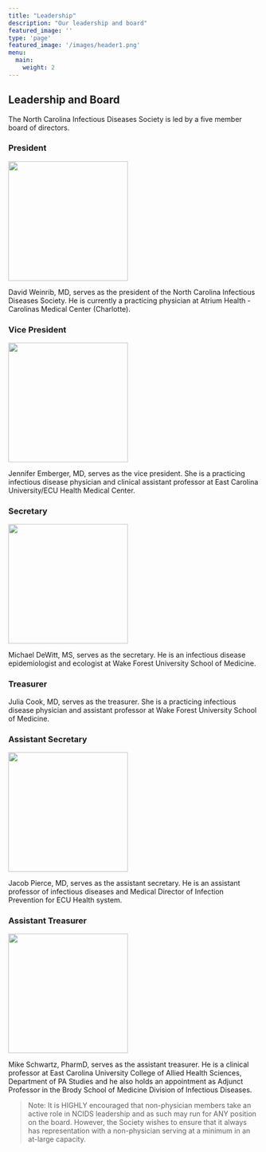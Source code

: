 ```yaml
---
title: "Leadership"
description: "Our leadership and board"
featured_image: ''
type: 'page'
featured_image: '/images/header1.png'
menu:
  main:
    weight: 2
---
```


## Leadership and Board

The North Carolina Infectious Diseases Society is led by a five member board of directors. 

### President

<img src="/images/weinrib.jpg" width="240">

David Weinrib, MD, serves as the president of the North Carolina Infectious Diseases Society.
He is currently a practicing physician at Atrium Health - Carolinas Medical Center (Charlotte).

### Vice President

<img src="/images/jen.jpg" width="240" >

Jennifer Emberger, MD, serves as the vice president. She is a practicing infectious disease physician and clinical assistant professor at East Carolina University/ECU Health Medical Center.

### Secretary

<img src="/images/dewitt.jpg" width="240" >

Michael DeWitt, MS, serves as the secretary. He is an infectious disease epidemiologist and ecologist at Wake Forest University School of Medicine.

### Treasurer 


Julia Cook, MD, serves as the treasurer. She is a practicing infectious disease physician and assistant professor at Wake Forest University School of Medicine.

### Assistant Secretary

<img src="/images/pierce.png" width="240" >

Jacob Pierce, MD, serves as the assistant secretary. He is an assistant professor of infectious diseases and Medical Director of Infection Prevention for ECU Health system.

### Assistant Treasurer

<img src="/images/schwartz.jpg" width="240" >

Mike Schwartz, PharmD, serves as the assistant treasurer. He is a clinical professor at East Carolina University College of Allied Health Sciences, Department of PA Studies and he also holds an appointment as Adjunct Professor in the Brody School of Medicine Division of Infectious Diseases.



>Note: It is HIGHLY encouraged that non-physician members take an active role in NCIDS leadership and as such may run for ANY position on the board. However, the Society wishes to ensure that it always has representation with a non-physician serving at a minimum in an at-large capacity.


